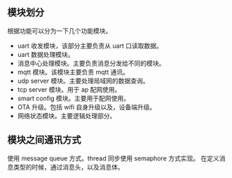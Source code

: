 ## 模块划分
根据功能可以分为一下几个功能模块。

* uart 收发模块，该部分主要负责从 uart 口读取数据。
* uart 数据处理模块。
* 消息中心处理模块。主要负责消息分发给不同的模块。
* mqtt 模块。该模块主要负责 mqtt 通讯。
* udp server 模块。主要处理局域网的数据查询。
* tcp server 模块。用于 ap 配网使用。
* smart config 模块。主要用于配网使用。
* OTA 升级。包括 wifi 自身升级以及，设备端升级。
* 网络状态模块。主要逻辑处理部分。

## 模块之间通讯方式

  使用 message queue 方式。thread 同步使用 semaphore 方式实现。 在定义消息类型的时候，通过消息头，以及消息体。
  
